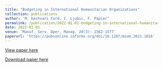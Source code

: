 ```yaml
---
title: "Budgeting in International Humanitarian Organizations"
collection: publications
author: 'M. Keshvari Fard, I. Ljubic, F. Papier'
permalink: /publication/2022-01-01-budgeting-in-international-humanitarian-organizations
date: 2022-01-01
venue: 'Manuf. Serv. Oper. Manag. 24(3): 1562-1577'
paperurl: 'https://pubsonline.informs.org/doi/10.1287/msom.2021.1016'
---
```

[View paper here](https://pubsonline.informs.org/doi/10.1287/msom.2021.1016)

[Download paper here]({{site.url}}/docs/https://papers.ssrn.com/sol3/papers.cfm?abstract_id=3464619)
